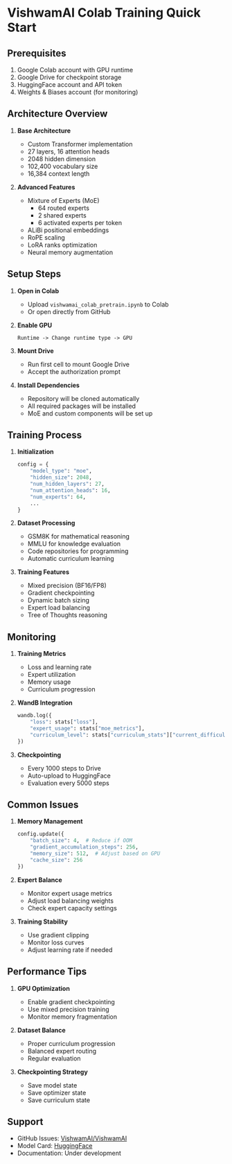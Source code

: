 # VishwamAI Colab Training Quick Start

## Prerequisites
1. Google Colab account with GPU runtime
2. Google Drive for checkpoint storage
3. HuggingFace account and API token
4. Weights & Biases account (for monitoring)

## Architecture Overview

1. **Base Architecture**
   - Custom Transformer implementation
   - 27 layers, 16 attention heads
   - 2048 hidden dimension
   - 102,400 vocabulary size
   - 16,384 context length

2. **Advanced Features**
   - Mixture of Experts (MoE)
     - 64 routed experts
     - 2 shared experts
     - 6 activated experts per token
   - ALiBi positional embeddings
   - RoPE scaling
   - LoRA ranks optimization
   - Neural memory augmentation

## Setup Steps

1. **Open in Colab**
   - Upload `vishwamai_colab_pretrain.ipynb` to Colab
   - Or open directly from GitHub

2. **Enable GPU**
   ```
   Runtime -> Change runtime type -> GPU
   ```

3. **Mount Drive**
   - Run first cell to mount Google Drive
   - Accept the authorization prompt

4. **Install Dependencies**
   - Repository will be cloned automatically
   - All required packages will be installed
   - MoE and custom components will be set up

## Training Process

1. **Initialization**
   ```python
   config = {
       "model_type": "moe",
       "hidden_size": 2048,
       "num_hidden_layers": 27,
       "num_attention_heads": 16,
       "num_experts": 64,
       ...
   }
   ```

2. **Dataset Processing**
   - GSM8K for mathematical reasoning
   - MMLU for knowledge evaluation
   - Code repositories for programming
   - Automatic curriculum learning

3. **Training Features**
   - Mixed precision (BF16/FP8)
   - Gradient checkpointing
   - Dynamic batch sizing
   - Expert load balancing
   - Tree of Thoughts reasoning

## Monitoring

1. **Training Metrics**
   - Loss and learning rate
   - Expert utilization
   - Memory usage
   - Curriculum progression

2. **WandB Integration**
   ```python
   wandb.log({
       "loss": stats["loss"],
       "expert_usage": stats["moe_metrics"],
       "curriculum_level": stats["curriculum_stats"]["current_difficulty"]
   })
   ```

3. **Checkpointing**
   - Every 1000 steps to Drive
   - Auto-upload to HuggingFace
   - Evaluation every 5000 steps

## Common Issues

1. **Memory Management**
   ```python
   config.update({
       "batch_size": 4,  # Reduce if OOM
       "gradient_accumulation_steps": 256,
       "memory_size": 512,  # Adjust based on GPU
       "cache_size": 256
   })
   ```

2. **Expert Balance**
   - Monitor expert usage metrics
   - Adjust load balancing weights
   - Check expert capacity settings

3. **Training Stability**
   - Use gradient clipping
   - Monitor loss curves
   - Adjust learning rate if needed

## Performance Tips

1. **GPU Optimization**
   - Enable gradient checkpointing
   - Use mixed precision training
   - Monitor memory fragmentation

2. **Dataset Balance**
   - Proper curriculum progression
   - Balanced expert routing
   - Regular evaluation

3. **Checkpointing Strategy**
   - Save model state
   - Save optimizer state
   - Save curriculum state

## Support
- GitHub Issues: [VishwamAI/VishwamAI](https://github.com/VishwamAI/VishwamAI/issues)
- Model Card: [HuggingFace](https://huggingface.co/VishwamAI/VishwamAI)
- Documentation: Under development
